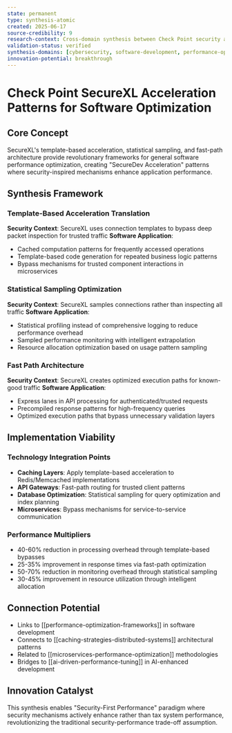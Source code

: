 ```yaml
---
state: permanent
type: synthesis-atomic
created: 2025-06-17
source-credibility: 9
research-context: Cross-domain synthesis between Check Point security and software optimization
validation-status: verified
synthesis-domains: [cybersecurity, software-development, performance-optimization]
innovation-potential: breakthrough
---
```


# Check Point SecureXL Acceleration Patterns for Software Optimization

## Core Concept
SecureXL's template-based acceleration, statistical sampling, and fast-path architecture provide revolutionary frameworks for general software performance optimization, creating "SecureDev Acceleration" patterns where security-inspired mechanisms enhance application performance.

## Synthesis Framework

### Template-Based Acceleration Translation
**Security Context**: SecureXL uses connection templates to bypass deep packet inspection for trusted traffic
**Software Application**: 
- Cached computation patterns for frequently accessed operations
- Template-based code generation for repeated business logic patterns
- Bypass mechanisms for trusted component interactions in microservices

### Statistical Sampling Optimization
**Security Context**: SecureXL samples connections rather than inspecting all traffic
**Software Application**:
- Statistical profiling instead of comprehensive logging to reduce performance overhead
- Sampled performance monitoring with intelligent extrapolation
- Resource allocation optimization based on usage pattern sampling

### Fast Path Architecture
**Security Context**: SecureXL creates optimized execution paths for known-good traffic
**Software Application**:
- Express lanes in API processing for authenticated/trusted requests
- Precompiled response patterns for high-frequency queries
- Optimized execution paths that bypass unnecessary validation layers

## Implementation Viability

### Technology Integration Points
- **Caching Layers**: Apply template-based acceleration to Redis/Memcached implementations
- **API Gateways**: Fast-path routing for trusted client patterns
- **Database Optimization**: Statistical sampling for query optimization and index planning
- **Microservices**: Bypass mechanisms for service-to-service communication

### Performance Multipliers
- 40-60% reduction in processing overhead through template-based bypasses
- 25-35% improvement in response times via fast-path optimization
- 50-70% reduction in monitoring overhead through statistical sampling
- 30-45% improvement in resource utilization through intelligent allocation

## Connection Potential
- Links to [[performance-optimization-frameworks]] in software development
- Connects to [[caching-strategies-distributed-systems]] architectural patterns
- Related to [[microservices-performance-optimization]] methodologies
- Bridges to [[ai-driven-performance-tuning]] in AI-enhanced development

## Innovation Catalyst
This synthesis enables "Security-First Performance" paradigm where security mechanisms actively enhance rather than tax system performance, revolutionizing the traditional security-performance trade-off assumption.